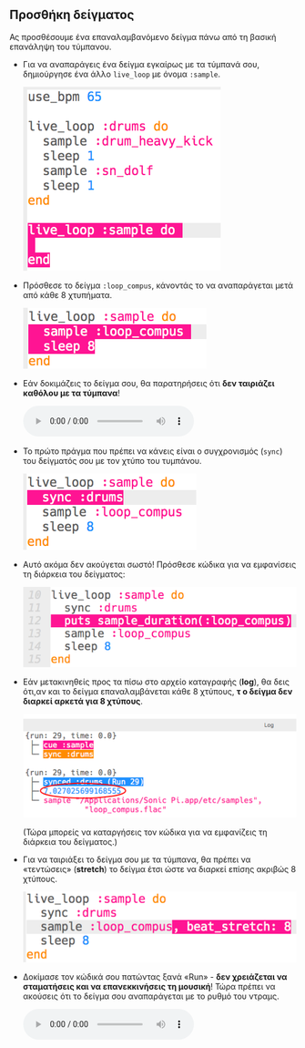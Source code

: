 ## Προσθήκη δείγματος

Ας προσθέσουμε ένα επαναλαμβανόμενο δείγμα πάνω από τη βασική επανάληψη του τύμπανου.

+ Για να αναπαράγεις ένα δείγμα εγκαίρως με τα τύμπανά σου, δημιούργησε ένα άλλο `live_loop` με όνομα `:sample`.
    
    ![στιγμιότυπο οθόνης](images/dj-sample-loop.png)

+ Πρόσθεσε το δείγμα `:loop_compus`, κάνοντάς το να αναπαράγεται μετά από κάθε 8 χτυπήματα.
    
    ![στιγμιότυπο οθόνης](images/dj-sample-bug.png)

+ Εάν δοκιμάζεις το δείγμα σου, θα παρατηρήσεις ότι **δεν ταιριάζει καθόλου με τα τύμπανα**!
    
    <div id="audio-preview" class="pdf-hidden">
    <audio controls preload> 
      <source src="resources/beat-bug.mp3" type="audio/mpeg"> Το πρόγραμμα περιήγησης σου δεν υποστηρίζει αυτό το <code>ηχητικό</code> στοιχείο. 
    </audio>
    </div>
+ Το πρώτο πράγμα που πρέπει να κάνεις είναι ο συγχρονισμός (`sync`) του δείγματός σου με τον χτύπο του τυμπάνου.
    
    ![στιγμιότυπο οθόνης](images/dj-sample-sync.png)

+ Αυτό ακόμα δεν ακούγεται σωστό! Πρόσθεσε κώδικα για να εμφανίσεις τη διάρκεια του δείγματος:
    
    ![στιγμιότυπο οθόνης](images/dj-sample-duration.png)

+ Εάν μετακινηθείς προς τα πίσω στο αρχείο καταγραφής (**log**), θα δεις ότι,αν και το δείγμα επαναλαμβάνεται κάθε 8 χτύπους, **τ ο δείγμα δεν διαρκεί αρκετά για 8 χτύπους**.
    
    ![στιγμιότυπο οθόνης](images/dj-sample-log.png)
    
    (Τώρα μπορείς να καταργήσεις τον κώδικα για να εμφανίζεις τη διάρκεια του δείγματος.)

+ Για να ταιριάξει το δείγμα σου με τα τύμπανα, θα πρέπει να «τεντώσεις» (**stretch**) το δείγμα έτσι ώστε να διαρκεί επίσης ακριβώς 8 χτύπους.
    
    ![στιγμιότυπο οθόνης](images/dj-sample-stretch.png)

+ Δοκίμασε τον κώδικά σου πατώντας ξανά «Run» - **δεν χρειάζεται να σταματήσεις και να επανεκκινήσεις τη μουσική**! Τώρα πρέπει να ακούσεις ότι το δείγμα σου αναπαράγεται με το ρυθμό του ντραμς.
    
    <div id="audio-preview" class="pdf-hidden">
    <audio controls preload> 
      <source src="resources/beat-fixed.mp3" type="audio/mpeg"> Το πρόγραμμα περιήγησής σου δεν υποστηρίζει αυτό το <code>ηχητικό</code> στοιχείο. 
    </audio>
    </div>